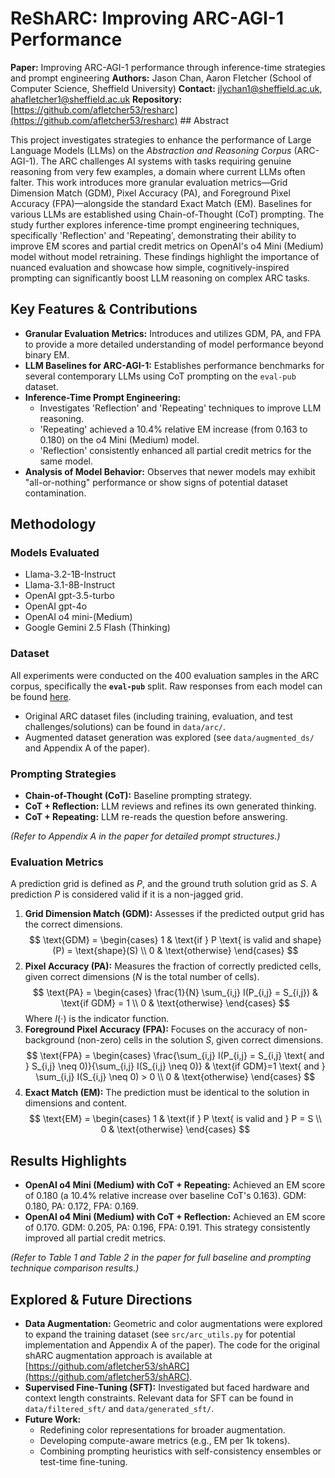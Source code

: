 # ReShARC: Improving ARC-AGI-1 Performance

**Paper:** Improving ARC-AGI-1 performance through inference-time strategies and prompt engineering
**Authors:** Jason Chan, Aaron Fletcher (School of Computer Science, Sheffield University)
**Contact:** jlychan1@sheffield.ac.uk, ahafletcher1@sheffield.ac.uk
**Repository:** [https://github.com/afletcher53/resharc](https://github.com/afletcher53/resharc) ## Abstract

This project investigates strategies to enhance the performance of Large Language Models (LLMs) on the *Abstraction and Reasoning Corpus* (ARC-AGI-1). The ARC challenges AI systems with tasks requiring genuine reasoning from very few examples, a domain where current LLMs often falter. This work introduces more granular evaluation metrics—Grid Dimension Match (GDM), Pixel Accuracy (PA), and Foreground Pixel Accuracy (FPA)—alongside the standard Exact Match (EM). Baselines for various LLMs are established using Chain-of-Thought (CoT) prompting. The study further explores inference-time prompt engineering techniques, specifically 'Reflection' and 'Repeating', demonstrating their ability to improve EM scores and partial credit metrics on OpenAI's o4 Mini (Medium) model without model retraining. These findings highlight the importance of nuanced evaluation and showcase how simple, cognitively-inspired prompting can significantly boost LLM reasoning on complex ARC tasks.

## Key Features & Contributions

* **Granular Evaluation Metrics:** Introduces and utilizes GDM, PA, and FPA to provide a more detailed understanding of model performance beyond binary EM.
* **LLM Baselines for ARC-AGI-1:** Establishes performance benchmarks for several contemporary LLMs using CoT prompting on the `eval-pub` dataset.
* **Inference-Time Prompt Engineering:**
    * Investigates 'Reflection' and 'Repeating' techniques to improve LLM reasoning.
    * 'Repeating' achieved a 10.4% relative EM increase (from 0.163 to 0.180) on the o4 Mini (Medium) model.
    * 'Reflection' consistently enhanced all partial credit metrics for the same model.
* **Analysis of Model Behavior:** Observes that newer models may exhibit "all-or-nothing" performance or show signs of potential dataset contamination.

## Methodology

### Models Evaluated

* Llama-3.2-1B-Instruct
* Llama-3.1-8B-Instruct
* OpenAI gpt-3.5-turbo
* OpenAI gpt-4o
* OpenAI o4 mini-(Medium)
* Google Gemini 2.5 Flash (Thinking)

### Dataset

All experiments were conducted on the 400 evaluation samples in the ARC corpus, specifically the **`eval-pub`** split. Raw responses from each model can be found [here](https://github.com/afletcher53/ReSharc/tree/main/data/generated_sft/prompt_engineering).
* Original ARC dataset files (including training, evaluation, and test challenges/solutions) can be found in `data/arc/`.
* Augmented dataset generation was explored (see `data/augmented_ds/` and Appendix A of the paper).


### Prompting Strategies

* **Chain-of-Thought (CoT):** Baseline prompting strategy.
* **CoT + Reflection:** LLM reviews and refines its own generated thinking.
* **CoT + Repeating:** LLM re-reads the question before answering.

*(Refer to Appendix A in the paper for detailed prompt structures.)*

### Evaluation Metrics

A prediction grid is defined as $P$, and the ground truth solution grid as $S$. A prediction $P$ is considered valid if it is a non-jagged grid.

1.  **Grid Dimension Match (GDM):** Assesses if the predicted output grid has the correct dimensions.
    $$
    \text{GDM} =
    \begin{cases}
    1 & \text{if } P \text{ is valid and shape}(P) = \text{shape}(S) \\
    0 & \text{otherwise}
    \end{cases}
    $$
2.  **Pixel Accuracy (PA):** Measures the fraction of correctly predicted cells, given correct dimensions ($N$ is the total number of cells).
    $$
    \text{PA} =
    \begin{cases}
    \frac{1}{N} \sum_{i,j} I(P_{i,j} = S_{i,j}) & \text{if GDM} = 1 \\
    0 & \text{otherwise}
    \end{cases}
    $$
    Where $I(\cdot)$ is the indicator function.
3.  **Foreground Pixel Accuracy (FPA):** Focuses on the accuracy of non-background (non-zero) cells in the solution $S$, given correct dimensions.
    $$
    \text{FPA} =
    \begin{cases}
    \frac{\sum_{i,j} I(P_{i,j} = S_{i,j} \text{ and } S_{i,j} \neq 0)}{\sum_{i,j} I(S_{i,j} \neq 0)} & \text{if GDM}=1 \text{ and } \sum_{i,j} I(S_{i,j} \neq 0) > 0 \\
    0 & \text{otherwise}
    \end{cases}
    $$
4.  **Exact Match (EM):** The prediction must be identical to the solution in dimensions and content.
    $$
    \text{EM} =
    \begin{cases}
    1 & \text{if } P \text{ is valid and } P = S \\
    0 & \text{otherwise}
    \end{cases}
    $$

## Results Highlights

* **OpenAI o4 Mini (Medium) with CoT + Repeating:** Achieved an EM score of 0.180 (a 10.4% relative increase over baseline CoT's 0.163). GDM: 0.180, PA: 0.172, FPA: 0.169.
* **OpenAI o4 Mini (Medium) with CoT + Reflection:** Achieved an EM score of 0.170. GDM: 0.205, PA: 0.196, FPA: 0.191. This strategy consistently improved all partial credit metrics.

*(Refer to Table 1 and Table 2 in the paper for full baseline and prompting technique comparison results.)*

## Explored & Future Directions

* **Data Augmentation:** Geometric and color augmentations were explored to expand the training dataset (see `src/arc_utils.py` for potential implementation and Appendix A of the paper). The code for the original shARC augmentation approach is available at [https://github.com/afletcher53/shARC](https://github.com/afletcher53/shARC).
* **Supervised Fine-Tuning (SFT):** Investigated but faced hardware and context length constraints. Relevant data for SFT can be found in `data/filtered_sft/` and `data/generated_sft/`.
* **Future Work:**
    * Redefining color representations for broader augmentation.
    * Developing compute-aware metrics (e.g., EM per 1k tokens).
    * Combining prompting heuristics with self-consistency ensembles or test-time fine-tuning.
